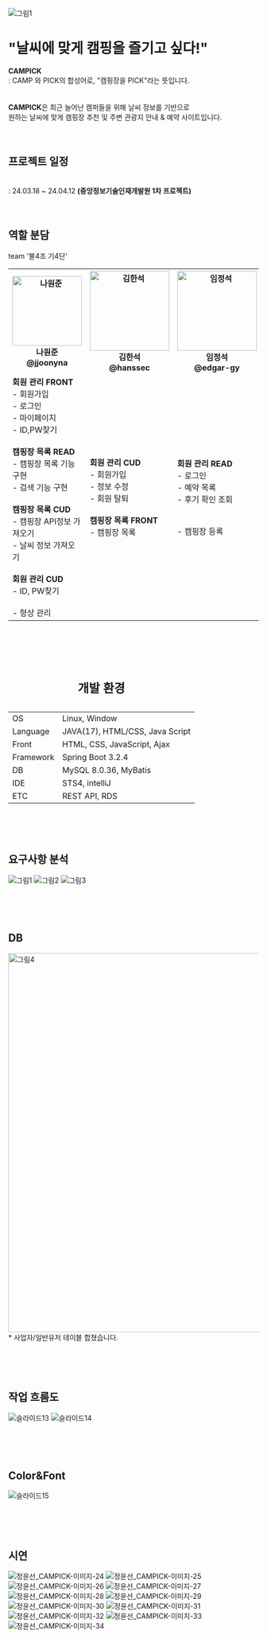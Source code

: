 ![그림1](https://github.com/jjoonyna/campick/assets/150616454/fee8a794-e409-4dcd-adb5-24b806a84300)

<h1>"날씨에 맞게 캠핑을 즐기고 싶다!"</h1>
<Strong>CAMPICK</Strong><br>
: CAMP 와 PICK의 합성어로, "캠핑장을 PICK"라는 뜻입니다.
<br><br><br>
<Strong>CAMPICK</Strong>은 최근 늘어난 캠퍼들을 위해 날씨 정보를 기반으로<br> 원하는 날씨에 맞게 캠핑장 추천 및 주변 관광지 안내 & 예약 사이트입니다.
<br><br><br>
<h2>프로젝트 일정</h2><br>
: 24.03.18 ~ 24.04.12 <Strong>(중앙정보기술인재개발원 1차 프로젝트)</Strong>
<br><br><br>


<table>
	<h2>역할 분담</h2>
	<cation>team '불4조 기4단'</cation>
	<th><img width="140" alt="나원준" src="https://github.com/jjoonyna/moggozi2/assets/150616454/49ec8571-f6fc-4d88-ad7e-60505e32b751"><br>나원준<br>@jjoonyna </th>
 	<th><img width="160" alt="김한석" src="https://github.com/jjoonyna/moggozi2/assets/150616454/8edbbf33-e2ce-47cd-9add-e2119881e6ea"><br>김한석<br>@hanssec </th>
  	<th><img width="160" alt="임정석" src="https://github.com/jjoonyna/moggozi2/assets/150616454/6955d21c-9370-40fb-be97-4b7ba37176f8"><br>임정석<br>@edgar-gy</th>
   	<th><img width="160" alt="배현정" src="https://github.com/jjoonyna/moggozi2/assets/150616454/de13f1e9-8e6b-4ec1-b68d-8547a191c6e6"><br>배현정<br>@qkqhdhwhs </th>
    	<th><img width="160" alt="장예진" src="https://github.com/jjoonyna/moggozi2/assets/150616454/686f021e-89de-4497-975f-b1d53181f85f"><br>장예진<br>@jyj95 </th>
     	<th><img width="150" alt="정윤선" src="https://github.com/jjoonyna/moggozi2/assets/150616454/108d0ff6-ab5c-4f07-953f-7047f088188f"><br>정윤선<br>@myaongE</th>
	<tr>
		<td>
      <Strong>회원 관리 FRONT</Strong><br>
			- 회원가입<br>
      - 로그인<br>
			- 마이페이지<br>
			- ID,PW찾기<br>
      <br>
      <Strong>캠핑장 목록 READ</Strong><br>
			- 캠핑장 목록 기능 구현<br>
			- 검색 기능 구현<br><br>
     <Strong>캠핑장 목록 CUD</Strong><br>
			- 캠핑장 API정보 가져오기<br>
			- 날씨 정보 가져오기<br><br>
      <Strong>회원 관리 CUD</Strong><br>
			- ID, PW찾기<br><br>
			- 형상 관리<br>
		</td>
		<td>
      <Strong>회원 관리 CUD</Strong><br>
			- 회원가입<br>
      - 정보 수정<br>
      - 회원 탈퇴<br>
      <br>
      <Strong>캠핑장 목록 FRONT</Strong><br>
			- 캠핑장 목록<br>
		</td>
  	<td>
      <Strong>회원 관리 READ</Strong><br>
			- 로그인<br>
      - 예약 목록<br>
      - 후기 확인 조회<br>
      <br><br>
			- 캠핑장 등록<br>
		</td>
  	<td>
      <Strong>사업자 관리 CUD</Strong><br>
			- 회원가입<br>
      - 로그아웃<br>
      - 마이페이지<br>
      <br>
      <Strong>상세보기 FRONT</Strong><br>
			- 지도/관광지 API로 <br>캠핑장 상세보기<br>
      <br>
      <Strong>예약 READ</Strong><br>
      - AJAX 처리
		</td>
  	<td>
      <Strong>사업자 관리 FRONT</Strong><br>
			- 회원가입<br>
      - 로그인<br>
      - 마이페이지<br>
      - 예약관리/내역<br>
      <br>
      <Strong>상세보기 READ</Strong><br>
			- 상세보기 리스트<br>
			- 지도/관광지 API<br>
      <br>
		</td>
  	<td>
      <Strong>사업자 관리 READ</Strong><br>
      - 사업자 API로 기능 구현<br>
			- 회원가입<br>
      - 로그아웃<br>
      - 마이페이지<br>
      <br>
      <Strong>상세보기 CUD</Strong><br>
			- 상세보기 목록<br>
      <br>
      <Strong>예약 FRONT</Strong><br>
      - 예약 하기<br>
      - 예약 내역<br>
		</td>
  </tr>
</table>

<br><br><br>

<table>
	<caption><h2>개발 환경</h2></caption>
	<tr>
		<td>OS</td>
		<td>Linux, Window</td>
	</tr>
	<tr>
		<td>Language</td>
		<td>JAVA(17), HTML/CSS, Java Script</td>
	</tr>
	<tr>
		<td>Front</td>
		<td>HTML, CSS, JavaScript, Ajax</td>
	</tr>
	<tr>
		<td>Framework</td>
		<td>Spring Boot 3.2.4</td>
	</tr>
	<tr>
		<td>DB</td>
		<td>MySQL 8.0.36, MyBatis</td>
	</tr>
	<tr>
		<td>IDE</td>
		<td>STS4, intelliJ</td>
	</tr>
 	<tr>
		<td>ETC</td>
		<td>REST API, RDS</td>
	</tr>
</table>	
<br><br><br>
<h2>요구사항 분석</h2>

![그림1](https://github.com/jjoonyna/campick/assets/150616454/5636ae6d-53df-4cb2-8644-83a73388fbd0)
![그림2](https://github.com/jjoonyna/campick/assets/150616454/4426b021-dcca-423a-ad23-3a4da3577255)
![그림3](https://github.com/jjoonyna/campick/assets/150616454/6ad39b66-b2ed-42a2-88bc-e76f693a584f)



<br><br><br>
<h2>DB</h2>
<img width="762" alt="그림4" src="https://github.com/jjoonyna/campick/assets/150616454/e8284b62-2302-4433-8a15-ea3367ac4ba4"><br>
 * 사업자/일반유저 테이블 합쳤습니다.

<br><br><br>
<h2>작업 흐름도</h2>


![슬라이드13](https://github.com/jjoonyna/campick/assets/150616454/bbf69391-12f1-491e-8272-dcada1b8cb42)
![슬라이드14](https://github.com/jjoonyna/campick/assets/150616454/ddca55e1-93a9-4327-81b9-e62aef92182f)

<br><br><br>
<h2>Color&Font</h2>

![슬라이드15](https://github.com/jjoonyna/campick/assets/150616454/aad487fd-8d47-4c6b-9169-e7362a248da3)


<br><br><br>
<h2>시연</h2>

![정윤선_CAMPICK-이미지-24](https://github.com/jjoonyna/moggozi2/assets/150616454/85a880d8-24c3-4021-8315-ec71558207d2)
![정윤선_CAMPICK-이미지-25](https://github.com/jjoonyna/moggozi2/assets/150616454/a22f52c5-54cb-495d-b914-219df6e7d973)
![정윤선_CAMPICK-이미지-26](https://github.com/jjoonyna/moggozi2/assets/150616454/b5975334-1c8e-42ac-92ce-9fc436960b9b)
![정윤선_CAMPICK-이미지-27](https://github.com/jjoonyna/moggozi2/assets/150616454/fc3d6738-eca4-4acc-9439-39f4056c552d)
![정윤선_CAMPICK-이미지-28](https://github.com/jjoonyna/moggozi2/assets/150616454/c8191474-c029-4b09-aaed-ee6ac2ee283c)
![정윤선_CAMPICK-이미지-29](https://github.com/jjoonyna/moggozi2/assets/150616454/ae72744a-2b53-478e-94a0-0da39f329a70)
![정윤선_CAMPICK-이미지-30](https://github.com/jjoonyna/moggozi2/assets/150616454/107f4bbf-7132-4681-9fb7-b9b709051887)
![정윤선_CAMPICK-이미지-31](https://github.com/jjoonyna/moggozi2/assets/150616454/cc4bb61d-de0e-41d4-8377-49f2b25de600)
![정윤선_CAMPICK-이미지-32](https://github.com/jjoonyna/moggozi2/assets/150616454/badd04c0-5e4a-4150-ae20-4440571c4ae0)
![정윤선_CAMPICK-이미지-33](https://github.com/jjoonyna/moggozi2/assets/150616454/b8c46a88-6515-469a-8b5f-0799cc414ae7)
![정윤선_CAMPICK-이미지-34](https://github.com/jjoonyna/moggozi2/assets/150616454/f54c985d-3350-4539-8e3f-31c22bdd5842)

